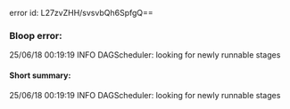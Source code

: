 error id: L27zvZHH/svsvbQh6SpfgQ==
### Bloop error:

25/06/18 00:19:19 INFO DAGScheduler: looking for newly runnable stages
#### Short summary: 

25/06/18 00:19:19 INFO DAGScheduler: looking for newly runnable stages